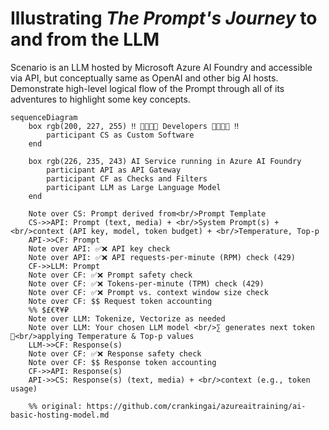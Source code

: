# Illustrating _The Prompt's Journey_ to and from the LLM

Scenario is an LLM hosted by Microsoft Azure AI Foundry and accessible via API, but conceptually same as OpenAI and other big AI hosts. Demonstrate high-level logical flow of the Prompt through all of its adventures to highlight some key concepts.

```mermaid
sequenceDiagram
    box rgb(200, 227, 255) ‼️ 👋🏽👋🏻 Developers 👋🏿👋🏾 ‼️
        participant CS as Custom Software
    end

    box rgb(226, 235, 243) AI Service running in Azure AI Foundry
        participant API as API Gateway
        participant CF as Checks and Filters
        participant LLM as Large Language Model
    end

    Note over CS: Prompt derived from<br/>Prompt Template
    CS->>API: Prompt (text, media) + <br/>System Prompt(s) + <br/>context (API key, model, token budget) + <br/>Temperature, Top-p
    API->>CF: Prompt
    Note over API: ✅❌ API key check
    Note over API: ✅❌ API requests-per-minute (RPM) check (429)
    CF->>LLM: Prompt
    Note over CF: ✅❌ Prompt safety check
    Note over CF: ✅❌ Tokens-per-minute (TPM) check (429)
    Note over CF: ✅❌ Prompt vs. context window size check
    Note over CF: $$ Request token accounting
    %% $£€₹¥₽
    Note over LLM: Tokenize, Vectorize as needed
    Note over LLM: Your chosen LLM model <br/>∑ generates next token 🔁<br/>applying Temperature & Top-p values
    LLM->>CF: Response(s)
    Note over CF: ✅❌ Response safety check
    Note over CF: $$ Response token accounting
    CF->>API: Response(s)
    API->>CS: Response(s) (text, media) + <br/>context (e.g., token usage)

    %% original: https://github.com/crankingai/azureaitraining/ai-basic-hosting-model.md
```
